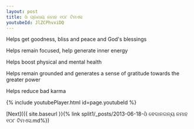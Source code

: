 ```yaml
---
layout: post
title: ଓଁ ପ୍ରଣାୟ ନମାହ ୧୦୮ ଟିମଏସ
youtubeId: JlZCPhvxiDQ
---
```

 
 
Helps get goodness, bliss and peace and God's blessings
 
Helps remain focused, help generate inner energy 
 
Helps boost physical and mental health 
 
Helps remain grounded and generates a sense of gratitude towards the greater power 
 
Helps reduce bad karma
 
 
 
 


{% include youtubePlayer.html id=page.youtubeId %}
 
[Next]({{ site.baseurl }}{% link  split1/_posts/2013-06-18-ଓଁ ଵେଦାନଗନ୍ୟ ନମାହ ୧୦୮ ଟିମଏସ.md%})
 
